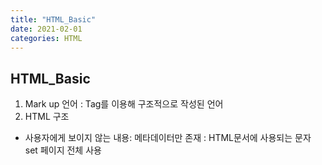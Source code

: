```yaml
---
title: "HTML_Basic"
date: 2021-02-01 
categories: HTML
---
```


## HTML_Basic
1. Mark up 언어 : Tag를 이용해 구조적으로 작성된 언어
2. HTML 구조
  - <head> 사용자에게 보이지 않는 내용: 메타데이터만 존재
      <meta charset="utf-8"> : HTML문서에 사용되는 문자 set
      <meta name-"viewport" content="width=device=width"> 페이지 전체 사용
      <title>JS</tittle> 북마크, 브라우저 탭에 표현되는 내용
  - <body>
  - 웹사이트의 구조는 보통(Header, Nav-bar, Main-contents, side-bar, footer)로 구성
    - Section tag ( header, nav, main, aside, footer
  - 박스모델로 구성하는것이 중요!!
3.  Box 와 Item
  -BOX tag: header, footer, nav, aside, main, section, article, div, span, form
  -ITEM tag: a, button, label, img, video, audio, map, canvas, table : 사용자에게 보여지는 것
4. Block 와 Inline
  -<p class="editor-note">This is Content</p> 
    - <p class="editor-note">This is Content</p> 전체: element or tag or node
    - <p>:opening tag
    - </p>: closing tag
    - class="editor-note": Attribute
  -Block element: 한줄에 하나만 차지함
  -Inline element: 공간이 있으면 다른 tag옆에 배치가 가능함
5.Tag 간단 사용법
  -<a>
    ```
    <a href="https://google.com" target="_blank">Click</a>
    ```
    href: 주소, target: 창을 여는 방법
  -<p>,<b>,<span>: Inline tag 예시: 하나의 라인에 표현이 가능함
  
    ```
    <p>This is a sentence. That is...</p>
    <p>This is a sentence. <b>That</b> is...</p>
    <p>This is a sentence. <span>That</span> is...</p>
    ```
  -<div>사용시 라인이 넘어가게 된다
    
    ```
    <p>This is a sentence. <div>That</div> is...</p>
    ```
  
  -ol,ul,li: mdn에서 해당 태그의 속성 사용방법을 알 수있다  
   
   ```
    <ol type="i" reversed>
      <li>1</li>
      <li>2</li>
      <li>3</li>
    </ol>
    <ul>
      <li></li>
     <li></li>
     <li></li>
    </ul>
   ``` 
  
  - input : 사용자 입력을 받음, attribute를 통해 명시적으로 그룹화
   
  ```
    <label for="input_name">Name:</label>
    <input id="input_name" type="text">
    ```
  
## 추가내용
  - HTML, CSS, JS 관련 공식문서는 MDN을 통해서 확인
  - MDN > HTML elements reference (테그들의 설명과 예제, 각 섹션별로 테그가 나위어져 있음, 모든 브라우저에 적용가능한지 꼭 확인)
  - jsbin.com 브라우저상으로 html소스확인
  - validator.w3.org 해당소스의 태그들이 정확한지 확인해줌
  

